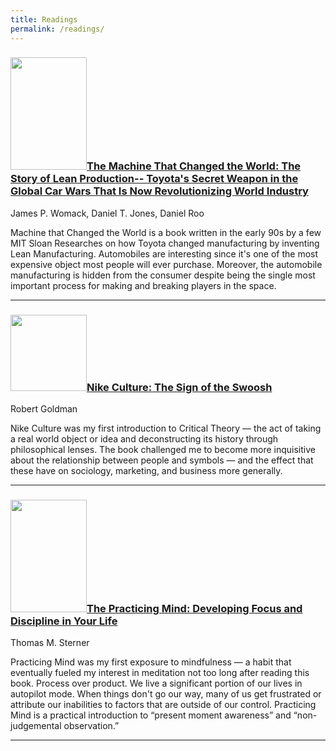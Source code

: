 ```yaml
---
title: Readings
permalink: /readings/
---
```



<div class = "bookContainer">
<!--
<h3><a href="https://www.amazon.com/Sapiens-Humankind-Yuval-Noah-Harari/dp/0062316095" target="_blank"><img class="book" src="https://images-na.ssl-images-amazon.com/images/I/51xwPegEzlL._SX333_BO1,204,203,200_.jpg" width="122" height="180"></a><a href="https://www.amazon.com/Sapiens-Humankind-Yuval-Noah-Harari/dp/0062316095">Sapiens: A Brief History of Humankind</a></h3>

<p>Yuval Noah Harari</p>
<p>
Sapiens is the most important book I have ever read. Sapiens aims to understand why the world is the way it is. Not because history repeats itself, but because if we understand the past we can liberate ourselves from the realities created for us and imagine the new. 
</p>
</div>
<hr>
-->



<div class = "bookContainer">

<h3><a href="https://www.amazon.com/Machine-That-Changed-World-Revolutionizing/dp/0743299795" target="_blank"><img class="book" src="https://images-na.ssl-images-amazon.com/images/I/517eMAFaszL._SX322_BO1,204,203,200_.jpg" width="122" height="180"></a><a href="https://www.amazon.com/Machine-That-Changed-World-Revolutionizing/dp/0743299795">The Machine That Changed the World: The Story of Lean Production-- Toyota's Secret Weapon in the Global Car Wars That Is Now Revolutionizing World Industry</a></h3>

<p>James P. Womack, Daniel T. Jones, Daniel Roo</p>

<p>Machine that Changed the World is a book written in the early 90s  by a few MIT Sloan Researches on how Toyota changed manufacturing by inventing Lean Manufacturing. Automobiles are interesting since it's one of the most expensive object most people will ever purchase. Moreover, the automobile manufacturing is hidden from the consumer despite being the single most important process for making and breaking players in the space.</p>
</div>
<hr>


<div class = "bookContainer">

<h3><a href="https://www.amazon.com/Nike-Culture-Swoosh-Cultural-Icons/dp/0761961496" target="_blank"><img class="book" src="https://images-na.ssl-images-amazon.com/images/I/41UGQ2azQgL._SX410_BO1,204,203,200_.jpg" width="122"></a><a href="https://www.amazon.com/Nike-Culture-Swoosh-Cultural-Icons/dp/0761961496">Nike Culture: The Sign of the Swoosh</a></h3><p>Robert Goldman</p>
<p>Nike Culture was my first introduction to Critical Theory — the act of taking a real world object or idea and deconstructing its history through philosophical lenses. The book challenged me to become more inquisitive about the relationship between people and symbols — and the effect that these have on sociology, marketing, and business more generally.</p>
</div>
<hr>

<div class = "bookContainer">

<h3><a href="https://www.amazon.com/Practicing-Mind-Developing-Discipline-Challenge/dp/1608680908" target="_blank"><img class="book" src="https://images-na.ssl-images-amazon.com/images/I/41xIyq0O4wL._SX311_BO1,204,203,200_.jpg" width="122" height="180"></a><a href="https://www.amazon.com/Practicing-Mind-Developing-Discipline-Challenge/dp/1608680908">The Practicing Mind: Developing Focus and Discipline in Your Life</a></h3>

<p>Thomas M. Sterner</p>

<p>Practicing Mind was my first exposure to mindfulness — a habit that eventually fueled my interest in meditation not too long after reading this book. Process over product. We live a significant portion of our lives in autopilot mode. When things don't go our way, many of us get frustrated or attribute our inabilities to factors that are outside of our control. Practicing Mind is a practical introduction to “present moment awareness” and “non-judgemental observation.”</p>

</div>
<hr>


